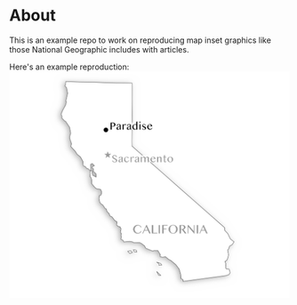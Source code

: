 # About

This is an example repo to work on reproducing map inset graphics like those National Geographic includes with articles.

Here's an example reproduction: ![](images/cali_out.png)